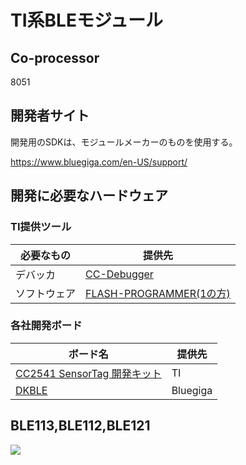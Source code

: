 # TI系BLEモジュール

## Co-processor
8051

## 開発者サイト

開発用のSDKは、モジュールメーカーのものを使用する。

https://www.bluegiga.com/en-US/support/

## 開発に必要なハードウェア



### TI提供ツール
| 必要なもの | 提供先 |
| -- | -- |
|デバッカ | [CC-Debugger](http://www.tij.co.jp/tool/jp/cc-debugger) |
|ソフトウェア|[FLASH-PROGRAMMER(1の方)](http://www.tij.co.jp/tool/jp/flash-programmer)|

### 各社開発ボード

| ボード名 | 提供先 |
| -- | -- |
| [CC2541 SensorTag 開発キット](http://www.tij.co.jp/tool/jp/cc2541dk-sensor#1) | TI |
| [DKBLE](https://www.bluegiga.com/en-US/products/ble113-bluetooth-smart-module/#devkits) | Bluegiga|

## BLE113,BLE112,BLE121
![](image/ble113_block.png)


